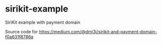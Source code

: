 # sirikit-example
SiriKit example with payment domain

Source code for https://medium.com/@dmi3j/sirikit-and-payment-domain-f0a631f8786a
